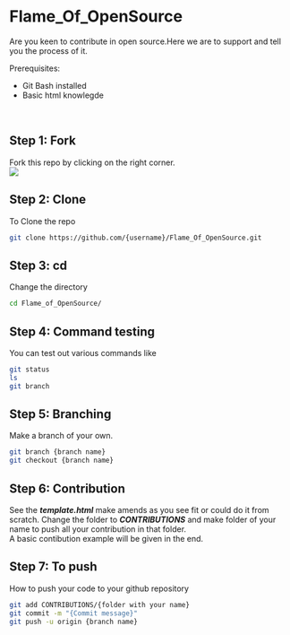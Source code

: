 # Flame_Of_OpenSource
Are you keen to contribute in open source.Here we are to support and tell you the process of it.<br>

Prerequisites:<br>
<ul>
  <li>Git Bash installed</li>
  <li>Basic html knowlegde</li>
</ul><br>

## Step 1: Fork
Fork this repo by clicking on the right corner.<br><img src="https://img.icons8.com/plasticine/100/000000/code-fork.png"/>
## Step 2: Clone
To Clone the repo <br>
```bash
git clone https://github.com/{username}/Flame_Of_OpenSource.git
```
## Step 3: cd
Change the directory 
```bash
cd Flame_of_OpenSource/
```
## Step 4: Command testing
You can test out various commands like
```bash
git status
ls
git branch
```
## Step 5: Branching
Make a branch of your own.
```bash
git branch {branch name}
git checkout {branch name}
```
## Step 6: Contribution 
See the <b><i>template.html</i></b> make amends as you see fit or could do it from scratch. Change the folder to <b><i>CONTRIBUTIONS</i></b> and make folder of your name to push all your contribution in that folder.<br> A basic contibution example will be given in the end. 
## Step 7: To push
How to push your code to your github repository
```bash
git add CONTRIBUTIONS/{folder with your name}
git commit -m "{Commit message}"
git push -u origin {branch name}
```
